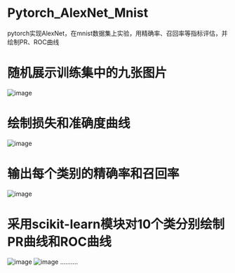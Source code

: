 # Pytorch_AlexNet_Mnist
pytorch实现AlexNet，在mnist数据集上实验，用精确率、召回率等指标评估，并绘制PR、ROC曲线
# 随机展示训练集中的九张图片
![image](https://user-images.githubusercontent.com/64317292/173069102-2624c3ae-3031-4c89-b593-1ac62ff17493.png)
# 绘制损失和准确度曲线
![image](https://user-images.githubusercontent.com/64317292/173069147-dfbd0115-649f-4eaf-a9f1-7ef5e345cddc.png)
# 输出每个类别的精确率和召回率
![image](https://user-images.githubusercontent.com/64317292/173069186-a43b7243-7fd5-4afd-b157-53d3dcb2f65e.png)
# 采用scikit-learn模块对10个类分别绘制PR曲线和ROC曲线
![image](https://user-images.githubusercontent.com/64317292/173069284-ec52df7d-d99f-4137-ba3e-33acdf78dcff.png)
![image](https://user-images.githubusercontent.com/64317292/173069460-0b930eac-e9de-46c0-b2f5-71d23343dddf.png)
..........
